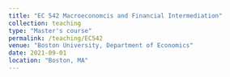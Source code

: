 ```yaml
---
title: "EC 542 Macroeconomcis and Financial Intermediation"
collection: teaching
type: "Master's course"
permalink: /teaching/EC542
venue: "Boston University, Department of Economics"
date: 2021-09-01
location: "Boston, MA"
---
```

